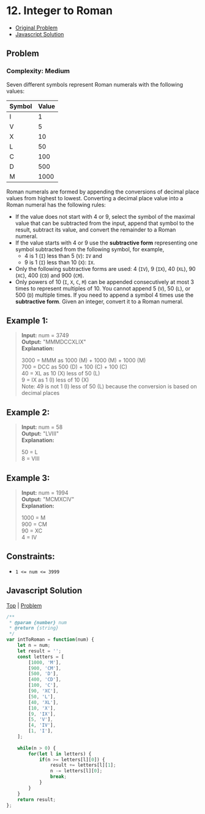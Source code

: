 # 12. Integer to Roman

- [Original Problem](https://leetcode.com/problems/integer-to-roman/description/)
- [Javascript Solution](#javascript-solution)

## Problem
### Complexity: Medium

Seven different symbols represent Roman numerals with the following values:

| Symbol	| Value |
|-----------|-------|
| I	| 1 |
| V	| 5 |
| X	| 10 |
| L	| 50 |
| C	| 100 |
| D	| 500 |
| M	| 1000 |

Roman numerals are formed by appending the conversions of decimal place values from highest to lowest. Converting a decimal place value into a Roman numeral has the following rules:

- If the value does not start with 4 or 9, select the symbol of the maximal value that can be subtracted from the input, append that symbol to the result, subtract its value, and convert the remainder to a Roman numeral.
- If the value starts with 4 or 9 use the **subtractive form** representing one symbol subtracted from the following symbol, for example, 
  - 4 is 1 (`I`) less than 5 (`V`): `IV` and 
  - 9 is 1 (`I`) less than 10 (`X`): `IX`. 
- Only the following subtractive forms are used: 4 (`IV`), 9 (`IX`), 40 (`XL`), 90 (`XC`), 400 (`CD`) and 900 (`CM`).
- Only powers of 10 (`I`, `X`, `C`, `M`) can be appended consecutively at most 3 times to represent multiples of 10. You cannot append 5 (`V`), 50 (`L`), or 500 (`D`) multiple times. If you need to append a symbol 4 times use the **subtractive form**.
Given an integer, convert it to a Roman numeral.

## Example 1:

> **Input:** num = 3749\
> **Output:** "MMMDCCXLIX"\
> **Explanation:**
>
> 3000 = MMM as 1000 (M) + 1000 (M) + 1000 (M)\
> 700 = DCC as 500 (D) + 100 (C) + 100 (C)\
>  40 = XL as 10 (X) less of 50 (L)\
>   9 = IX as 1 (I) less of 10 (X)\
> Note: 49 is not 1 (I) less of 50 (L) because the conversion is based on decimal places

## Example 2:

> **Input:** num = 58\
> **Output:** "LVIII"\
> **Explanation:**
> 
> 50 = L\
> 8 = VIII

## Example 3:

> **Input:** num = 1994\
> **Output:** "MCMXCIV"\
> **Explanation:**
> 
> 1000 = M\
> 900 = CM\
>  90 = XC\
>   4 = IV

## Constraints:

- `1 <= num <= 3999`


## Javascript Solution
[Top](#12-integer-to-roman) | [Problem](#problem)

```javascript
/**
 * @param {number} num
 * @return {string}
 */
var intToRoman = function(num) {
    let n = num;
    let result = '';
    const letters = [
        [1000, 'M'],
        [900, 'CM'],
        [500, 'D'],
        [400, 'CD'],
        [100, 'C'],
        [90, 'XC'],
        [50, 'L'],
        [40, 'XL'],
        [10, 'X'],
        [9, 'IX'],
        [5, 'V'],
        [4, 'IV'],
        [1, 'I'],
    ];
    
    while(n > 0) {
        for(let l in letters) {
            if(n >= letters[l][0]) {
                result += letters[l][1];
                n -= letters[l][0];
                break;
            }
        }
    }
    return result;
};
```